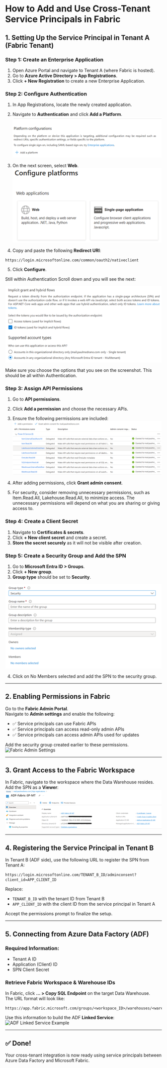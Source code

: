 # How to Add and Use Cross-Tenant Service Principals in Fabric

## 1. Setting Up the Service Principal in Tenant A (Fabric Tenant)

### Step 1: Create an Enterprise Application
1.  Open Azure Portal and navigate to Tenant A (where Fabric is hosted).  
2.  Go to **Azure Active Directory > App Registrations**.  
3.  Click **+ New Registration** to create a new Enterprise Application.

### Step 2: Configure Authentication
1.  In App Registrations, locate the newly created application.  
2.  Navigate to **Authentication** and click **Add a Platform**.  
![enterprise-app](images/enterprise-app-platform-config.png)

3.  On the next screen, select **Web**.  
![enterprise-app-web](images/enterprise-app-platform-web.png)


4.  Copy and paste the following **Redirect URI**:

```
https://login.microsoftonline.com/common/oauth2/nativeclient
```


5.  Click **Configure**.  

Still within Authentication Scroll down and you will see the next:

![Authentication Settings](images/enterprise-app-platform-authentication.png)

Make sure you choose the options that you see on the screenshot. This should be all within Authentication.

### Step 3: Assign API Permissions

1.  Go to **API permissions**.
2.  Click **Add a permission** and choose the necessary APIs.
3.  Ensure the following permissions are included:  
![API Permissions](images/api-permissions.png)

4.  After adding permissions, click **Grant admin consent**.
5.  For security, consider removing unnecessary permissions, such as Item.Read.All, Lakehouse.Read.All, to minimize access. The unnecessary permissions will depend on what you are sharing or giving access to.

### Step 4: Create a Client Secret
1.	Navigate to **Certificates & secrets**.
2.	Click **+ New client secret** and create a secret.
3.	**Store the secret securely** as it will not be visible after creation.


### Step 5: Create a Security Group and Add the SPN
1.	Go to **Microsoft Entra ID > Groups**.
2.	Click **+ New group**.
3.	**Group type** should be set to **Security**.
  
![Add SPN to Group](images/security-group.png)

4.	Click on No Members selected and add the SPN to the security group.
---

## 2. Enabling Permissions in Fabric

Go to the **Fabric Admin Portal**.  
Navigate to **Admin settings** and enable the following:

- ✅ Service principals can use Fabric APIs  
- ✅ Service principals can access read-only admin APIs  
- ✅ Service principals can access admin APIs used for updates  

Add the security group created earlier to these permissions.  
![Fabric Admin Settings](images/fabric-admin-settings.png)

---

## 3. Grant Access to the Fabric Workspace

In Fabric, navigate to the workspace where the Data Warehouse resides.  
Add the SPN as a **Viewer**:  
![Add SPN to Workspace](images/app-overview2.png)

---

## 4. Registering the Service Principal in Tenant B

In Tenant B (ADF side), use the following URL to register the SPN from Tenant A:

```
https://login.microsoftonline.com/TENANT_B_ID/adminconsent?client_id=APP_CLIENT_ID
```

Replace:
- `TENANT_B_ID` with the tenant ID from Tenant B
- `APP_CLIENT_ID` with the client ID from the service principal in Tenant A

Accept the permissions prompt to finalize the setup.

---

## 5. Connecting from Azure Data Factory (ADF)

### Required Information:
- Tenant A ID
- Application (Client) ID
- SPN Client Secret

### Retrieve Fabric Workspace & Warehouse IDs

In Fabric, click **... > Copy SQL Endpoint** on the target Data Warehouse.  
The URL format will look like:

```
https://app.fabric.microsoft.com/groups/<workspace_ID>/warehouses/<warehouse_ID>
```

Use this information to build the ADF **Linked Service**:  
![ADF Linked Service Example](images/adf-linked-service.png)

---

## ✅ Done!
Your cross-tenant integration is now ready using service principals between Azure Data Factory and Microsoft Fabric.
